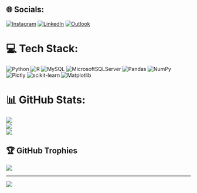 ## 🌐 Socials:
[![Instagram](https://img.shields.io/badge/Instagram-%23E4405F.svg?logo=Instagram&logoColor=white)](https://instagram.com/ppmelch) 
[![LinkedIn](https://img.shields.io/badge/LinkedIn-%230077B5.svg?logo=linkedin&logoColor=white)](https://linkedin.com/in/ppmelch)
[![Outlook](https://www.vecteezy.com/png/49116759-microsoft-outlook-icon-transparent-background.png)](mailto:jose.melchor@iteso.mx)


# 💻 Tech Stack:
![Python](https://img.shields.io/badge/python-3670A0?style=for-the-badge&logo=python&logoColor=ffdd54) ![R](https://img.shields.io/badge/r-%23276DC3.svg?style=for-the-badge&logo=r&logoColor=white) ![MySQL](https://img.shields.io/badge/mysql-4479A1.svg?style=for-the-badge&logo=mysql&logoColor=white) ![MicrosoftSQLServer](https://img.shields.io/badge/Microsoft%20SQL%20Server-CC2927?style=for-the-badge&logo=microsoft%20sql%20server&logoColor=white) ![Pandas](https://img.shields.io/badge/pandas-%23150458.svg?style=for-the-badge&logo=pandas&logoColor=white) ![NumPy](https://img.shields.io/badge/numpy-%23013243.svg?style=for-the-badge&logo=numpy&logoColor=white) ![Plotly](https://img.shields.io/badge/Plotly-%233F4F75.svg?style=for-the-badge&logo=plotly&logoColor=white) ![scikit-learn](https://img.shields.io/badge/scikit--learn-%23F7931E.svg?style=for-the-badge&logo=scikit-learn&logoColor=white) ![Matplotlib](https://img.shields.io/badge/Matplotlib-%23ffffff.svg?style=for-the-badge&logo=Matplotlib&logoColor=black)
# 📊 GitHub Stats:
![](https://github-readme-stats.vercel.app/api?username=ppmelch&theme=rose&hide_border=false&include_all_commits=true&count_private=false)<br/>
![](https://nirzak-streak-stats.vercel.app/?user=ppmelch&theme=rose&hide_border=false)<br/>
![](https://github-readme-stats.vercel.app/api/top-langs/?username=ppmelch&theme=rose&hide_border=false&include_all_commits=true&count_private=false&layout=compact)

## 🏆 GitHub Trophies
![](https://github-profile-trophy.vercel.app/?username=ppmelch&theme=monokai&no-frame=true&no-bg=true&margin-w=4)

---
[![](https://visitcount.itsvg.in/api?id=ppmelch&icon=0&color=0)](https://visitcount.itsvg.in)

<!-- Proudly created with GPRM ( https://gprm.itsvg.in ) -->
